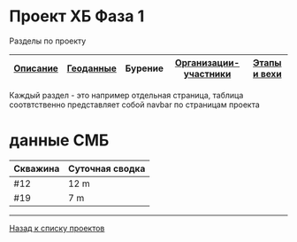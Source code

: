 # Проект ХБ Фаза 1

Разделы по проекту

| [Описание](1.html) | [Геоданные](1_geo.html) | Бурение | [Организации-участники](1_org.html) | [Этапы и вехи](1_plan.html) |
|-------|--------|---------|---------|:---------:|


Каждый раздел - это например отдельная страница, таблица соотвтственно представляет собой navbar по страницам проекта

# данные СМБ

| Скважина | Суточная сводка |
|----------|-----------------|
| #12 | 12 m |
| #19 |  7 m |
---

[Назад к списку проектов](https://ygpn.github.io/)
